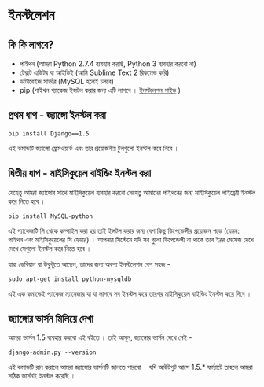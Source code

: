 # ইনস্টলেশন

## কি কি লাগবে?

* পাইথন \(আমরা Python 2.7.4 ব্যবহার করছি, Python 3 ব্যবহার করবো না\)
* টেক্সট এডিটর বা আইডিই \(আমি Sublime Text 2 রিকমেন্ড করি\)
* ডাটাবেইজ সার্ভার \(MySQL হলেই চলবে\)
* pip \(পাইথন প্যাকেজ ইন্সটল করার জন্য এটি লাগবে । [ইনস্টলেশন গাইড](http://www.pip-installer.org/en/latest/installing.html) \)

## প্রথম ধাপ - জ্যাঙ্গো ইনস্টল করা

```text
pip install Django==1.5
```

এই কমান্ডটি জ্যাঙ্গো ফ্রেমওয়ার্ক এবং তার প্রয়োজনীয় টুলগুলো ইনস্টল করে নিবে ।

## দ্বিতীয় ধাপ - মাইসিকুয়েল বাইন্ডিং ইনস্টল করা

যেহেতু আমরা জ্যাঙ্গোর সাথে মাইসিকুয়েল ব্যবহার করবো সেহেতু আমাদের পাইথনের জন্য মাইসিকুয়েল লাইব্রেরী ইনস্টল করে নিতে হবে ।

```text
pip install MySQL-python
```

এই প্যাকেজটি সি থেকে কম্পাইল করা হয় তাই ইন্সটল করার জন্য বেশ কিছু ডিপেন্ডেন্সীর প্রয়োজন পড়ে \(যেমন: পাইথন এবং মাইসিকুয়েলের সি হেডার\) । আপনার সিস্টেমে যদি সব গুলো ডিপেন্ডেন্সী না থাকে তবে ইরর মেসেজ দেখে দেখে সেগুলো ইনস্টল করে নিতে হবে ।

যারা ডেবিয়ান বা উবুন্টুতে আছেন, তাদের জন্য অবশ্য ইনস্টলেশন বেশ সহজ -

```text
sudo apt-get install python-mysqldb
```

এই এক কমান্ডেই প্যাকেজ ম্যানেজার যা যা লাগবে সব ইনস্টল করে তারপর মাইসিকুয়েল বাইন্ডিং ইনস্টল করে দিবে ।

## জ্যাঙ্গোর ভার্সন মিলিয়ে দেখা

আমরা ভার্সন 1.5 ব্যবহার করবো এই বইতে । তাই আসুন, জ্যাঙ্গোর ভার্সন দেখে নেই -

```text
django-admin.py --version
```

এই কমান্ডটি রান করালে আমরা জ্যাঙ্গোর ভার্সনটি জানতে পারবো । যদি আউটপুট আসে 1.5.\* ফর্ম্যাটে তাহলে আমরা সঠিক ভার্সনই ইনস্টল করেছি ।

